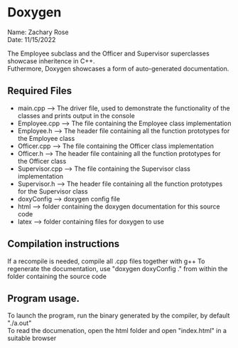# Doxygen
Name: Zachary Rose  
Date: 11/15/2022

The Employee subclass and the Officer and Supervisor superclasses showcase inheritence in C++.  
Futhermore, Doxygen showcases a form of auto-generated documentation.

## Required Files
* main.cpp --> The driver file, used to demonstrate the functionality of the classes and prints output in the console
* Employee.cpp --> The file containing the Employee class implementation
* Employee.h --> The header file containing all the function prototypes for the Employee class
* Officer.cpp --> The file containing the Officer class implementation
* Officer.h --> The header file containing all the function prototypes for the Officer class
* Supervisor.cpp --> The file containing the Supervisor class implementation
* Supervisor.h --> The header file containing all the function prototypes for the Supervisor class
* doxyConfig --> doxygen config file
* html --> folder containing the doxygen documentation for this source code
* latex --> folder containing files for doxygen to use

## Compilation instructions

If a recompile is needed, compile all .cpp files together with g++
To regenerate the documentation, use "doxygen doxyConfig ." from within the folder containing the source code

## Program usage.

To launch the program, run the binary generated by the compiler, by default "./a.out"  
To read the documenation, open the html folder and open "index.html" in a suitable browser
